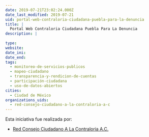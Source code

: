 ```yaml
---
date: 2019-07-21T23:02:24.000Z
date_last_modified: 2019-07-21
uid: portal-web-contraloria-ciudadana-puebla-para-la-denuncia
title: |
  Portal Web Contraloria Ciudadana Puebla Para La Denuncia
description: |
  
type: 
website: 
date_ini: 
date_end: 
tags:
  - monitoreo-de-servicios-publicos
  - mapeo-ciudadano
  - transparencia-y-rendicion-de-cuentas
  - participación-ciudadana
  - uso-de-datos-abiertos
cities: 
  - Ciudad de México
organizations_uids:
  - red-consejo-ciudadano-a-la-contraloria-a-c
---
```


Esta iniciativa fue realizada por:

- [Red Consejo Ciudadano A La Contraloria A.C.](/organizaciones/red-consejo-ciudadano-a-la-contraloria-a-c)
